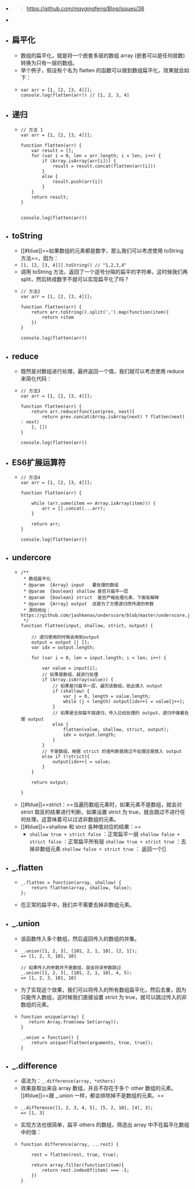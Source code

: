 - > https://github.com/mqyqingfeng/Blog/issues/36
-
- ## 扁平化
	- 数组的扁平化，就是将一个嵌套多层的数组 array (嵌套可以是任何层数)转换为只有一层的数组。
	- 举个例子，假设有个名为 flatten 的函数可以做到数组扁平化，效果就会如下：
	- ```
	  var arr = [1, [2, [3, 4]]];
	  console.log(flatten(arr)) // [1, 2, 3, 4]
	  ```
- ## 递归
	- ```
	  // 方法 1
	  var arr = [1, [2, [3, 4]]];
	  
	  function flatten(arr) {
	      var result = [];
	      for (var i = 0, len = arr.length; i < len; i++) {
	          if (Array.isArray(arr[i])) {
	              result = result.concat(flatten(arr[i]))
	          }
	          else {
	              result.push(arr[i])
	          }
	      }
	      return result;
	  }
	  
	  
	  console.log(flatten(arr))
	  ```
- ## toString
	- [[#blue]]==如果数组的元素都是数字，那么我们可以考虑使用 toString 方法==，因为：
	- `[1, [2, [3, 4]]].toString() // "1,2,3,4"`
	- 调用 toString 方法，返回了一个逗号分隔的扁平的字符串，这时候我们再 split，然后转成数字不就可以实现扁平化了吗？
	- ```
	  // 方法2
	  var arr = [1, [2, [3, 4]]];
	  
	  function flatten(arr) {
	      return arr.toString().split(',').map(function(item){
	          return +item
	      })
	  }
	  
	  console.log(flatten(arr))
	  ```
- ## reduce
	- 既然是对数组进行处理，最终返回一个值，我们就可以考虑使用 reduce 来简化代码：
	- ```
	  // 方法3
	  var arr = [1, [2, [3, 4]]];
	  
	  function flatten(arr) {
	      return arr.reduce(function(prev, next){
	          return prev.concat(Array.isArray(next) ? flatten(next) : next)
	      }, [])
	  }
	  
	  console.log(flatten(arr))
	  ```
- ## ES6扩展运算符
	- ```
	  // 方法4
	  var arr = [1, [2, [3, 4]]];
	  
	  function flatten(arr) {
	  
	      while (arr.some(item => Array.isArray(item))) {
	          arr = [].concat(...arr);
	      }
	  
	      return arr;
	  }
	  
	  console.log(flatten(arr))
	  ```
- ## undercore
	- ```
	  /**
	   * 数组扁平化
	   * @param  {Array} input   要处理的数组
	   * @param  {boolean} shallow 是否只扁平一层
	   * @param  {boolean} strict  是否严格处理元素，下面有解释
	   * @param  {Array} output  这是为了方便递归而传递的参数
	   * 源码地址：https://github.com/jashkenas/underscore/blob/master/underscore.js#L528
	   */
	  function flatten(input, shallow, strict, output) {
	  
	      // 递归使用的时候会用到output
	      output = output || [];
	      var idx = output.length;
	  
	      for (var i = 0, len = input.length; i < len; i++) {
	  
	          var value = input[i];
	          // 如果是数组，就进行处理
	          if (Array.isArray(value)) {
	              // 如果是只扁平一层，遍历该数组，依此填入 output
	              if (shallow) {
	                  var j = 0, length = value.length;
	                  while (j < length) output[idx++] = value[j++];
	              }
	              // 如果是全部扁平就递归，传入已经处理的 output，递归中接着处理 output
	              else {
	                  flatten(value, shallow, strict, output);
	                  idx = output.length;
	              }
	          }
	          // 不是数组，根据 strict 的值判断是跳过不处理还是放入 output
	          else if (!strict){
	              output[idx++] = value;
	          }
	      }
	  
	      return output;
	  
	  }
	  ```
	- [[#blue]]==strict：==当遍历数组元素时，如果元素不是数组，就会对 strict 取反的结果进行判断，如果设置 strict 为 true，就会跳过不进行任何处理，这意味着可以过滤非数组的元素。
	- [[#blue]]==shallow 和 strct 各种值对应的结果：==
		- `shallow true + strict false` ：正常扁平一层
		  `shallow false + strict false` ：正常扁平所有层
		  `shallow true + strict true` ：去掉非数组元素
		  `shallow false + strict true` ： 返回一个[]
- ## _.flatten
	- ```
	  _.flatten = function(array, shallow) {
	      return flatten(array, shallow, false);
	  };
	  ```
	- 在正常的扁平中，我们并不需要去掉非数组元素。
- ## _.union
	- 该函数传入多个数组，然后返回传入的数组的并集。
	- ```
	  _.union([1, 2, 3], [101, 2, 1, 10], [2, 1]);
	  => [1, 2, 3, 101, 10]
	  
	  // 如果传入的参数并不是数组，就会将该参数跳过
	  _.union([1, 2, 3], [101, 2, 1, 10], 4, 5);
	  => [1, 2, 3, 101, 10]
	  ```
	- 为了实现这个效果，我们可以将传入的所有数组扁平化，然后去重，因为只能传入数组，这时候我们直接设置 strict 为 true，就可以跳过传入的非数组的元素。
	- ```
	  function unique(array) {
	     return Array.from(new Set(array));
	  }
	  
	  _.union = function() {
	      return unique(flatten(arguments, true, true));
	  }
	  ```
- ## _.difference
	- 语法为：`_.difference(array, *others)`
	- 效果是取出来自 array 数组，并且不存在于多个 other 数组的元素。[[#blue]]==跟 _.union 一样，都会排除掉不是数组的元素。==
	- ```
	  _.difference([1, 2, 3, 4, 5], [5, 2, 10], [4], 3);
	  => [1, 3]
	  ```
	- 实现方法也很简单，扁平 others 的数组，筛选出 array 中不在扁平化数组中的值：
	- ```
	  function difference(array, ...rest) {
	  
	      rest = flatten(rest, true, true);
	  
	      return array.filter(function(item){
	          return rest.indexOf(item) === -1;
	      })
	  }
	  ```